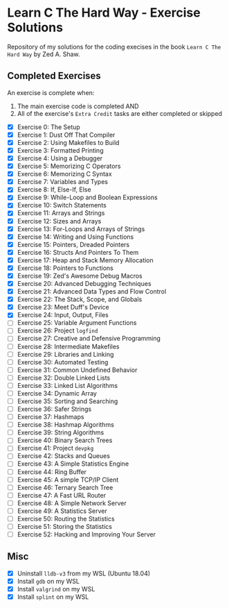 # Learn C The Hard Way - Exercise Solutions

Repository of my solutions for the coding execises in the book `Learn C The Hard Way` by Zed A. Shaw.

## Completed Exercises

An exercise is complete when:

1. The main exercise code is completed AND
2. All of the exercise's `Extra Credit` tasks are either completed or skipped

- [x] Exercise 0: The Setup
- [x] Exercise 1: Dust Off That Compiler
- [x] Exercise 2: Using Makefiles to Build
- [x] Exercise 3: Formatted Printing
- [x] Exercise 4: Using a Debugger
- [x] Exercise 5: Memorizing C Operators
- [x] Exercise 6: Memorizing C Syntax
- [x] Exercise 7: Variables and Types
- [x] Exercise 8: If, Else-If, Else
- [x] Exercise 9: While-Loop and Boolean Expressions
- [x] Exercise 10: Switch Statements
- [x] Exercise 11: Arrays and Strings
- [x] Exercise 12: Sizes and Arrays
- [x] Exercise 13: For-Loops and Arrays of Strings
- [x] Exercise 14: Writing and Using Functions
- [x] Exercise 15: Pointers, Dreaded Pointers
- [x] Exercise 16: Structs And Pointers To Them
- [x] Exercise 17: Heap and Stack Memory Allocation
- [x] Exercise 18: Pointers to Functions
- [x] Exercise 19: Zed's Awesome Debug Macros
- [x] Exercise 20: Advanced Debugging Techniques
- [x] Exercise 21: Advanced Data Types and Flow Control
- [x] Exercise 22: The Stack, Scope, and Globals
- [x] Exercise 23: Meet Duff's Device
- [x] Exercise 24: Input, Output, Files
- [ ] Exercise 25: Variable Argument Functions
- [ ] Exercise 26: Project `logfind`
- [ ] Exercise 27: Creative and Defensive Programming
- [ ] Exercise 28: Intermediate Makefiles
- [ ] Exercise 29: Libraries and Linking
- [ ] Exercise 30: Automated Testing
- [ ] Exercise 31: Common Undefined Behavior
- [ ] Exercise 32: Double Linked Lists
- [ ] Exercise 33: Linked List Algorithms
- [ ] Exercise 34: Dynamic Array
- [ ] Exercise 35: Sorting and Searching
- [ ] Exercise 36: Safer Strings
- [ ] Exercise 37: Hashmaps
- [ ] Exercise 38: Hashmap Algorithms
- [ ] Exercise 39: String Algorithms
- [ ] Exercise 40: Binary Search Trees
- [ ] Exercise 41: Project `devpkg`
- [ ] Exercise 42: Stacks and Queues
- [ ] Exercise 43: A Simple Statistics Engine
- [ ] Exercise 44: Ring Buffer
- [ ] Exercise 45: A simple TCP/IP Client
- [ ] Exercise 46: Ternary Search Tree
- [ ] Exercise 47: A Fast URL Router
- [ ] Exercise 48: A Simple Network Server
- [ ] Exercise 49: A Statistics Server
- [ ] Exercise 50: Routing the Statistics
- [ ] Exercise 51: Storing the Statistics
- [ ] Exercise 52: Hacking and Improving Your Server

## Misc

- [x] Uninstall `lldb-v3` from my WSL (Ubuntu 18.04)
- [x] Install `gdb` on my WSL
- [x] Install `valgrind` on my WSL
- [x] Install `splint` on my WSL
